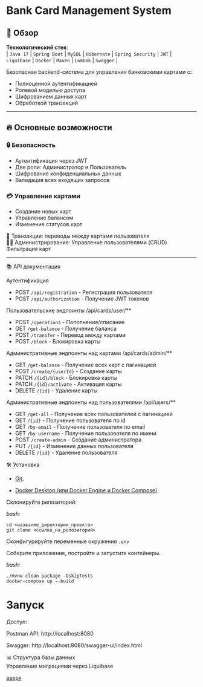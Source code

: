 # Bank Card Management System

<a id="anchor"></a>

## 📌 Обзор

**Технологический стек**:  
| `Java 17` | `Spring Boot` | `MySQL` | `Hibernate` | 
`Spring Security` | `JWT` | `Liquibase` | `Docker` | 
`Maven` | `Lombok` | `Swagger` |

Безопасная backend-система для управления банковскими картами с:
- Полноценной аутентификацией
- Ролевой моделью доступа
- Шифрованием данных карт
- Обработкой транзакций

---

## 🔥 Основные возможности

### 🔒 Безопасность
- Аутентификация через JWT
- Две роли: Администратор и Пользователь
- Шифрование конфиденциальных данных
- Валидация всех входящих запросов

### 💳 Управление картами

* Создание новых карт
* Управление балансом
* Изменение статусов карт

💸 Транзакции: переводы между картами пользователя  
👨‍💻 Администрирование: Управление пользователями (CRUD)  
Фильтрация карт

---

📚 API документация

Аутентификация

* POST	`/api/registration` - Регистрация пользователя
* POST	`/api/authorization` - Получение JWT токенов

Пользовательские эндпоинты /api/cards/user/**

* POST `/operations` - Пополнение/списание
* GET `/get-balance` - Получение баланса
* POST `/transfer` - Перевод между картами
* POST `/block` - Блокировка карты

Административные эндпоинты над картами /api/cards/admin/**

* GET `/get-balance` - Получение всех карт с пагинацией
* POST `/create/{userId}` - Создание карты
* PATCH `/{id}/block` - Блокировка карты
* PATCH `/{id}/activate` - Активация карты
* DELETE `/{id}` - Удаление карты

Административные эндпоинты над пользователями /api/users/**

* GET `/get-all` - Получение всех пользователей с пагинацией
* GET `/{id}` - Получение пользователя по id
* GET `/by-email` - Получение пользователя по email
* GET `/by-username` - Получение пользователя по имени
* POST `/create-admin` - Создание администратора
* PUT `/{id}` - Изменение данных пользователя
* DELETE `/{id}` - Удаление пользователя

🛠️ Установка  

* [Git]( https://git-scm.com/downloads).

* [Docker Desktop (или Docker Engine и Docker Compose)](https://www.docker.com/products/docker-desktop/).

Склонируйте репозиторий:

_bash:_
```
cd <название_директории_проекта>
git clone <ссылка_на_репозиторий>
```
Сконфигурируйте переменные окружения `.env`

Соберите приложение, постройте и запустите контейнеры.  

_bash:_
```
./mvnw clean package -DskipTests
docker-compose up --build
```

# Запуск

Доступ:

Postman API: http://localhost:8080

Swagger: http://localhost:8080/swagger-ui/index.html


📊 Структура базы данных  
Управление миграциями через Liquibase

[вверх](#anchor)